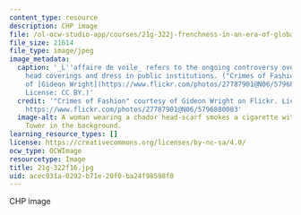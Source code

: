 ```yaml
---
content_type: resource
description: CHP image
file: /ol-ocw-studio-app/courses/21g-322j-frenchness-in-an-era-of-globalization-fall-2016/acec931a0292b71e20f0ba24f98598f0_21g-322f16.jpg
file_size: 21614
file_type: image/jpeg
image_metadata:
  caption: '_L''affaire de voile_ refers to the ongoing controversy over religious
    head coverings and dress in public institutions. ("Crimes of Fashion" courtesy
    of [Gideon Wright](https://www.flickr.com/photos/27787901@N06/5796880083) on Flickr.
    License: CC BY.)'
  credit: '"Crimes of Fashion" courtesy of Gideon Wright on Flickr. License: CC BY.
    https://www.flickr.com/photos/27787901@N06/5796880083'
  image-alt: A woman wearing a chador head-scarf smokes a cigarette with the Eiffel
    Tower in the background.
learning_resource_types: []
license: https://creativecommons.org/licenses/by-nc-sa/4.0/
ocw_type: OCWImage
resourcetype: Image
title: 21g-322f16.jpg
uid: acec931a-0292-b71e-20f0-ba24f98598f0
---
```

CHP image